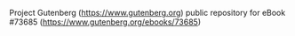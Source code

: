 Project Gutenberg (https://www.gutenberg.org) public repository for eBook #73685 (https://www.gutenberg.org/ebooks/73685)
